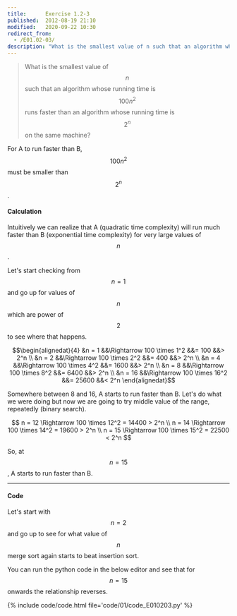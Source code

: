 ```yaml
---
title:      Exercise 1.2-3
published:  2012-08-19 21:10
modified:   2020-09-22 10:30
redirect_from:
  - /E01.02-03/
description: "What is the smallest value of n such that an algorithm whose running time is 100n^2 runs faster than an algorithm whose running time is 2^n on the same machine?"
---
```


> What is the smallest value of $$n$$ such that an algorithm whose running time is $$100n^2$$ runs faster than an algorithm whose running time is $$2^n$$ on the same machine?

For A to run faster than B, $$100n^2$$ must be smaller than $$2^n$$.

#### Calculation

Intuitively we can realize that A (quadratic time complexity) will run much faster than B (exponential time complexity) for very large values of $$n$$.

Let's start checking from $$n = 1$$ and go up for values of $$n$$ which are power of $$2$$ to see where that happens.

$$\begin{alignedat}{4}
&n = 1  &&\Rightarrow 100 \times 1^2  &&= 100   &&> 2^n \\
&n = 2  &&\Rightarrow 100 \times 2^2  &&= 400   &&> 2^n \\
&n = 4  &&\Rightarrow 100 \times 4^2  &&= 1600  &&> 2^n \\
&n = 8  &&\Rightarrow 100 \times 8^2  &&= 6400  &&> 2^n \\
&n = 16 &&\Rightarrow 100 \times 16^2 &&= 25600 &&< 2^n
\end{alignedat}$$

Somewhere between 8 and 16, A starts to run faster than B. Let's do what we were doing but now we are going to try middle value of the range, repeatedly (binary search).

$$
n = 12 \Rightarrow 100 \times 12^2 = 14400 > 2^n \\
n = 14 \Rightarrow 100 \times 14^2 = 19600 > 2^n \\
n = 15 \Rightarrow 100 \times 15^2 = 22500 < 2^n
$$

So, at $$n = 15$$, A starts to run faster than B.

---

#### Code

Let's start with $$n = 2$$ and go up to see for what value of $$n$$ merge sort again starts to beat insertion sort.

You can run the python code in the below editor and see that for $$n = 15$$ onwards the relationship reverses.

{% include code/code.html file='code/01/code_E010203.py' %}
